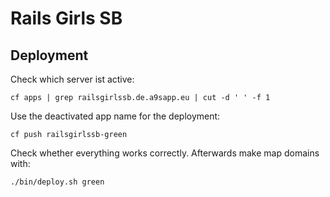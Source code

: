 # Rails Girls SB

## Deployment

Check which server ist active:
```
cf apps | grep railsgirlssb.de.a9sapp.eu | cut -d ' ' -f 1
```

Use the deactivated app name for the deployment:
```
cf push railsgirlssb-green
```

Check whether everything works correctly. Afterwards make map domains with:
```
./bin/deploy.sh green
```
